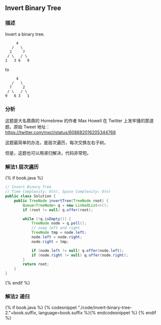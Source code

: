 ## Invert Binary Tree


### 描述

Invert a binary tree.

```
     4
   /   \
  2     7
 / \   / \
1   3 6   9
```

to

```
     4
   /   \
  7     2
 / \   / \
9   6 3   1
```


### 分析

这题是大名鼎鼎的 Homebrew 的作者 Max Howell 在 Twitter 上发牢骚的那道题。原始 Tweet 地址：<https://twitter.com/mxcl/status/608682016205344768>

这题最简单的办法，是层次遍历，每次交换左右子树。

但是，这题也可以用递归解决，代码非常短。


### 解法1 层次遍历

{% if book.java %}
```java
// Invert Binary Tree
// Time Complexity: O(n), Space Complexity: O(n)
public class Solution {
    public TreeNode invertTree(TreeNode root) {
        Queue<TreeNode> q = new LinkedList<>();
        if (root != null) q.offer(root);

        while (!q.isEmpty()) {
            TreeNode node = q.poll();
            // swap left and right
            TreeNode tmp = node.left;
            node.left = node.right;
            node.right = tmp;

            if (node.left != null) q.offer(node.left);
            if (node.right != null) q.offer(node.right);
        }
        return root;
    }
}
```
{% endif %}


### 解法2 递归

{% if book.java %}
{% codesnippet "./code/invert-binary-tree-2."+book.suffix, language=book.suffix %}{% endcodesnippet %}
{% endif %}
